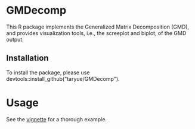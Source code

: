 # GMDecomp
This R package implements the Generalized Matrix Decomposition (GMD), and provides visualization tools, i.e., the screeplot and biplot, of the GMD output. 

## Installation
To install the package, please use
devtools::install_github("taryue/GMDecomp").

# Usage
See the [vignette](doc/introduction_GMDecomp.html) for a thorough example. 

